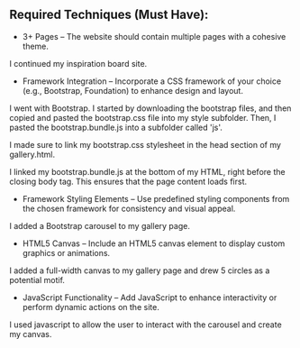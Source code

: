 ## Required Techniques (Must Have):

- 3+ Pages – The website should contain multiple pages with a cohesive theme.

I continued my inspiration board site.

- Framework Integration – Incorporate a CSS framework of your choice (e.g., Bootstrap, Foundation) to enhance design and layout.

I went with Bootstrap. I started by downloading the bootstrap files, and then copied and pasted the bootstrap.css file into my style subfolder. Then, I pasted the bootstrap.bundle.js into a subfolder called 'js'.

I made sure to link my bootstrap.css stylesheet in the head section of my gallery.html.

I linked my bootstrap.bundle.js at the bottom of my HTML, right before the closing body tag. This ensures that the page content loads first.

- Framework Styling Elements – Use predefined styling components from the chosen framework for consistency and visual appeal.

I added a Bootstrap carousel to my gallery page.

- HTML5 Canvas – Include an HTML5 canvas element to display custom graphics or animations.

I added a full-width canvas to my gallery page and drew 5 circles as a potential motif.

- JavaScript Functionality – Add JavaScript to enhance interactivity or perform dynamic actions on the site.

I used javascript to allow the user to interact with the carousel and create my canvas.

